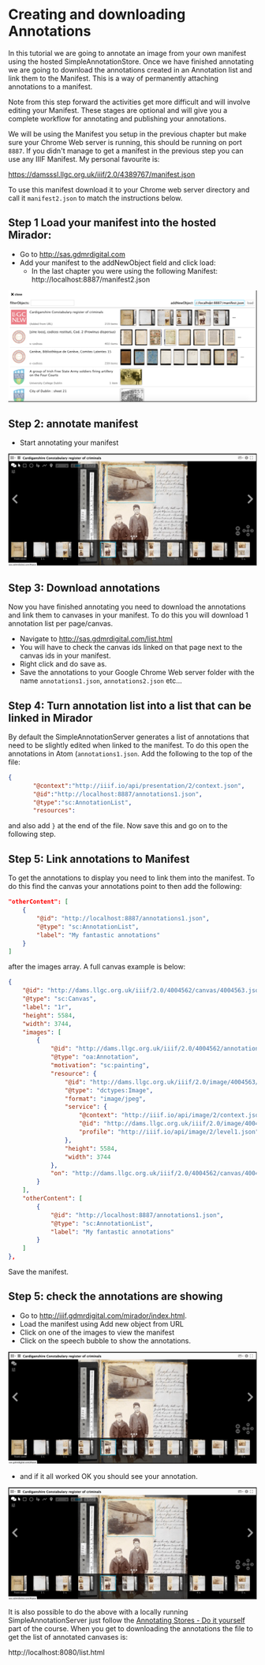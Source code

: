 # Creating and downloading Annotations

In this tutorial we are going to annotate an image from your own manifest using the hosted SimpleAnnotationStore. Once we have finished annotating we are going to download the annotations created in an Annotation list and link them to the Manifest. This is a way of permanently attaching annotations to a manifest. 

Note from this step forward the activities get more difficult and will involve editing your Manifest. These stages are optional and will give you a complete workflow for annotating and publishing your annotations.    

We will be using the Manifest you setup in the previous chapter but make sure your Chrome Web server is running, this should be running on port `8887`. If you didn't manage to get a manifest in the previous step you can use any IIIF Manifest. My personal favourite is:

https://damsssl.llgc.org.uk/iiif/2.0/4389767/manifest.json

To use this manifest download it to your Chrome web server directory and call it `manifest2.json` to match the instructions below. 

## Step 1 Load your manifest into the hosted Mirador:
 * Go to http://sas.gdmrdigital.com
 * Add your manifest to the addNewObject field and click load:
   * In the last chapter you were using the following Manifest: http://localhost:8887/manifest2.json

![image](images/annos_download_annotating.png)  

## Step 2: annotate manifest

 * Start annotating your manifest

![image](images/annos_download_success.png)  

## Step 3: Download annotations

Now you have finished annotating you need to download the annotations and link them to canvases in your manifest. To do this you will download 1 annotation list per page/canvas. 

 * Navigate to http://sas.gdmrdigital.com/list.html
 * You will have to check the canvas ids linked on that page next to the canvas ids in your manifest.
 * Right click and do save as.
 * Save the annotations to your Google Chrome Web server folder with the name `annotations1.json`, `annotations2.json` etc...

## Step 4: Turn annotation list into a list that can be linked in Mirador

By default the SimpleAnnotationServer generates a list of annotations that need to be slightly edited when linked to the manifest. To do this open the annotations in Atom (`annotations1.json`. Add the following to the top of the file:

```json
{
       "@context":"http://iiif.io/api/presentation/2/context.json",
       "@id":"http://localhost:8887/annotations1.json",
       "@type":"sc:AnnotationList",
       "resources":
```

and also add `}` at the end of the file. Now save this and go on to the following step.

## Step 5: Link annotations to Manifest
To get the annotations to display you need to link them into the manifest. To do this find the canvas your annotations point to then add the following:

```json
"otherContent": [
    {
        "@id": "http://localhost:8887/annotations1.json",
        "@type": "sc:AnnotationList",
        "label": "My fantastic annotations"
    }
]
```

after the images array. A full canvas example is below:

```json
{
    "@id": "http://dams.llgc.org.uk/iiif/2.0/4004562/canvas/4004563.json",
    "@type": "sc:Canvas",
    "label": "1r",
    "height": 5584,
    "width": 3744,
    "images": [
        {
            "@id": "http://dams.llgc.org.uk/iiif/2.0/4004562/annotation/4004563.json",
            "@type": "oa:Annotation",
            "motivation": "sc:painting",
            "resource": {
                "@id": "http://dams.llgc.org.uk/iiif/2.0/image/4004563/full/1024,/0/default.jpg",
                "@type": "dctypes:Image",
                "format": "image/jpeg",
                "service": {
                    "@context": "http://iiif.io/api/image/2/context.json",
                    "@id": "http://dams.llgc.org.uk/iiif/2.0/image/4004563",
                    "profile": "http://iiif.io/api/image/2/level1.json"
                },
                "height": 5584,
                "width": 3744
            },
            "on": "http://dams.llgc.org.uk/iiif/2.0/4004562/canvas/4004563.json"
        }
    ],
    "otherContent": [
        {
            "@id": "http://localhost:8887/annotations1.json",
            "@type": "sc:AnnotationList",
            "label": "My fantastic annotations"
        }
    ]
},

```

Save the manifest.

## Step 5: check the annotations are showing

 * Go to http://iiif.gdmrdigital.com/mirador/index.html.
 * Load the manifest using Add new object from URL
 * Click on one of the images to view the manifest
 * Click on the speech bubble to show the annotations.

![image](images/annos_download_show.png)  

 * and if it all worked OK you should see your annotation.

![image](images/annos_download_success.png)  


It is also possible to do the above with a locally running SimpleAnnotationServer just follow the [Annotating Stores - Do it yourself](day-four/annotations-stores-install.md) part of the course. When you get to downloading the annotations the file to get the list of annotated canvases is:

http://localhost:8080/list.html
